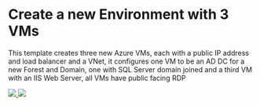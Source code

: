 # Create a new Environment with 3 VMs

This template creates three new Azure VMs, each with a public IP address and load balancer and a VNet, it configures one VM to be an AD DC for a new Forest and Domain, one with SQL Server domain joined and a third VM with an IIS Web Server, all VMs have public facing RDP

<a href="https://portal.azure.com/#create/Microsoft.Template/uri/https%3A%2F%2Fraw.githubusercontent.com%2Fnikkh%2FCitrixCloudInfrastructure%2Fmaster%2FCitrixCloudInfrastructure%2FTemplates%2FTesting%2FJustCloudConnector.json" target="_blank">
    <img src="http://azuredeploy.net/deploybutton.png"/>
</a>
<a href="http://armviz.io/#/?load=https%3A%2F%2Fraw.githubusercontent.com%2Fnikkh%2FCitrixCloudInfrastructure%2Fmaster%2FCitrixCloudInfrastructure%2FTemplates%2FTesting%2FJustCloudConnector.json" target="_blank">
    <img src="http://armviz.io/visualizebutton.png"/>
</a>
